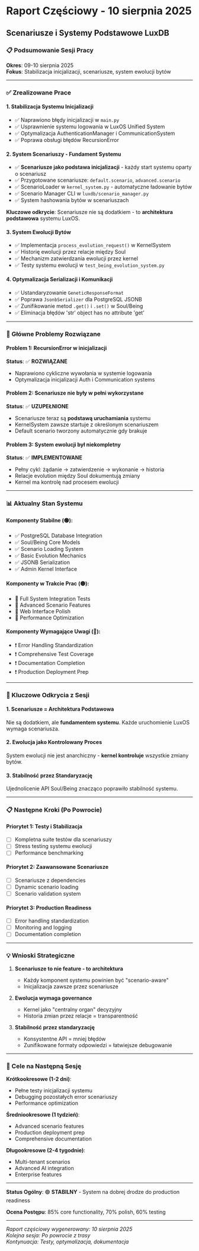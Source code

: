 
# Raport Częściowy - 10 sierpnia 2025
## Scenariusze i Systemy Podstawowe LuxDB

### 📋 Podsumowanie Sesji Pracy

**Okres**: 09-10 sierpnia 2025  
**Fokus**: Stabilizacja inicjalizacji, scenariusze, system ewolucji bytów

---

### ✅ Zrealizowane Prace

#### 1. **Stabilizacja Systemu Inicjalizacji**
- ✅ Naprawiono błędy inicjalizacji w `main.py`
- ✅ Usprawnienie systemu logowania w LuxOS Unified System
- ✅ Optymalizacja AuthenticationManager i CommunicationSystem
- ✅ Poprawa obsługi błędów RecursionError

#### 2. **System Scenariuszy - Fundament Systemu**
- ✅ **Scenariusze jako podstawa inicjalizacji** - każdy start systemu oparty o scenariusz
- ✅ Przygotowane scenariusze: `default.scenario`, `advanced.scenario`  
- ✅ ScenarioLoader w `kernel_system.py` - automatyczne ładowanie bytów
- ✅ Scenario Manager CLI w `luxdb/scenario_manager.py`
- ✅ System hashowania bytów w scenariuszach

**Kluczowe odkrycie**: Scenariusze nie są dodatkiem - to **architektura podstawowa** systemu LuxOS.

#### 3. **System Ewolucji Bytów**
- ✅ Implementacja `process_evolution_request()` w KernelSystem
- ✅ Historię ewolucji przez relacje między Soul
- ✅ Mechanizm zatwierdzania ewolucji przez kernel
- ✅ Testy systemu ewolucji w `test_being_evolution_system.py`

#### 4. **Optymalizacja Serializacji i Komunikacji**
- ✅ Ustandaryzowanie `GeneticResponseFormat`
- ✅ Poprawa `JsonbSerializer` dla PostgreSQL JSONB
- ✅ Zunifikowanie metod `.get()` i `.set()` w Soul/Being
- ✅ Eliminacja błędów 'str' object has no attribute 'get'

---

### 🔧 Główne Problemy Rozwiązane

#### Problem 1: RecursionError w inicjalizacji
**Status**: ✅ **ROZWIĄZANE**  
- Naprawiono cykliczne wywołania w systemie logowania
- Optymalizacja inicjalizacji Auth i Communication systems

#### Problem 2: Scenariusze nie były w pełni wykorzystane  
**Status**: ✅ **UZUPEŁNIONE**
- Scenariusze teraz są **podstawą uruchamiania** systemu
- KernelSystem zawsze startuje z określonym scenariuszem
- Default scenario tworzony automatycznie gdy brakuje

#### Problem 3: System ewolucji był niekompletny
**Status**: ✅ **IMPLEMENTOWANE**
- Pełny cykl: żądanie → zatwierdzenie → wykonanie → historia
- Relacje evolution między Soul dokumentują zmiany
- Kernel ma kontrolę nad procesem ewolucji

---

### 📊 Aktualny Stan Systemu

#### Komponenty Stabilne (🟢):
- ✅ PostgreSQL Database Integration
- ✅ Soul/Being Core Models  
- ✅ Scenario Loading System
- ✅ Basic Evolution Mechanics
- ✅ JSONB Serialization
- ✅ Admin Kernel Interface

#### Komponenty w Trakcie Prac (🟡):
- 🔄 Full System Integration Tests
- 🔄 Advanced Scenario Features
- 🔄 Web Interface Polish
- 🔄 Performance Optimization

#### Komponenty Wymagające Uwagi (🔴):
- ❗ Error Handling Standardization
- ❗ Comprehensive Test Coverage
- ❗ Documentation Completion
- ❗ Production Deployment Prep

---

### 🚀 Kluczowe Odkrycia z Sesji

#### 1. **Scenariusze = Architektura Podstawowa**
Nie są dodatkiem, ale **fundamentem systemu**. Każde uruchomienie LuxOS wymaga scenariusza.

#### 2. **Ewolucja jako Kontrolowany Proces**
System ewolucji nie jest anarchiczny - **kernel kontroluje** wszystkie zmiany bytów.

#### 3. **Stabilność przez Standaryzację**
Ujednolicenie API Soul/Being znacząco poprawiło stabilność systemu.

---

### 📋 Następne Kroki (Po Powrocie)

#### Priorytet 1: Testy i Stabilizacja
- [ ] Kompletna suite testów dla scenariuszy
- [ ] Stress testing systemu ewolucji  
- [ ] Performance benchmarking

#### Priorytet 2: Zaawansowane Scenariusze
- [ ] Scenariusze z dependencies
- [ ] Dynamic scenario loading
- [ ] Scenario validation system

#### Priorytet 3: Production Readiness
- [ ] Error handling standardization
- [ ] Monitoring and logging
- [ ] Documentation completion

---

### 💡 Wnioski Strategiczne

1. **Scenariusze to nie feature - to architektura**
   - Każdy komponent systemu powinien być "scenario-aware"
   - Inicjalizacja zawsze przez scenariusze

2. **Ewolucja wymaga governance**
   - Kernel jako "centralny organ" decyzyjny
   - Historia zmian przez relacje = transparentność

3. **Stabilność przez standaryzację**
   - Konsystentne API = mniej błędów
   - Zunifikowane formaty odpowiedzi = łatwiejsze debugowanie

---

### 🎯 Cele na Następną Sesję

**Krótkookresowe (1-2 dni)**:
- Pełne testy inicjalizacji systemu
- Debugging pozostałych error scenariuszy  
- Performance optimization

**Średniookresowe (1 tydzień)**:
- Advanced scenario features
- Production deployment prep
- Comprehensive documentation

**Długookresowe (2-4 tygodnie)**:
- Multi-tenant scenarios
- Advanced AI integration
- Enterprise features

---

**Status Ogólny**: 🟢 **STABILNY** - System na dobrej drodze do production readiness

**Ocena Postępu**: 85% core functionality, 70% polish, 60% testing

---

*Raport częściowy wygenerowany: 10 sierpnia 2025*  
*Kolejna sesja: Po powrocie z trasy*  
*Kontynuacja: Testy, optymalizacja, dokumentacja*
